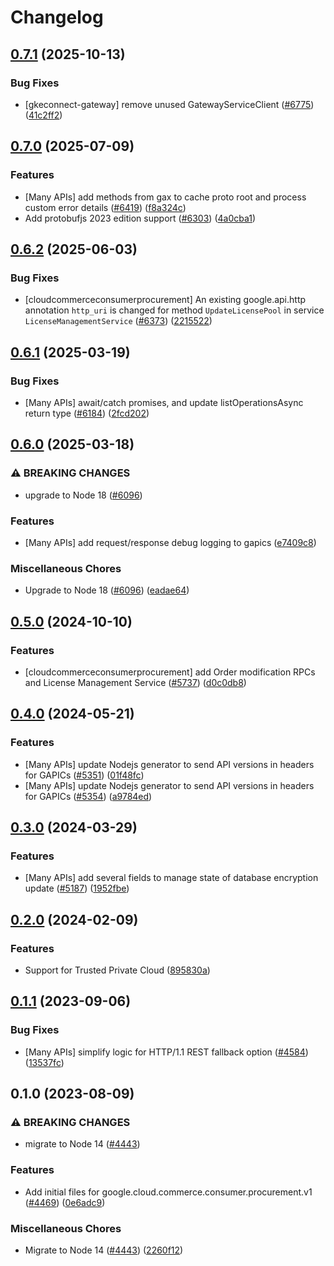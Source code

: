 # Changelog

## [0.7.1](https://github.com/googleapis/google-cloud-node/compare/procurement-v0.7.0...procurement-v0.7.1) (2025-10-13)


### Bug Fixes

* [gkeconnect-gateway] remove unused GatewayServiceClient ([#6775](https://github.com/googleapis/google-cloud-node/issues/6775)) ([41c2ff2](https://github.com/googleapis/google-cloud-node/commit/41c2ff2851b5fdadabf4f9bd3500167c34b32ff7))

## [0.7.0](https://github.com/googleapis/google-cloud-node/compare/procurement-v0.6.2...procurement-v0.7.0) (2025-07-09)


### Features

* [Many APIs] add methods from gax to cache proto root and process custom error details ([#6419](https://github.com/googleapis/google-cloud-node/issues/6419)) ([f8a324c](https://github.com/googleapis/google-cloud-node/commit/f8a324ca5c3bc0f730e4ed67d9407c44f2414936))
* Add protobufjs 2023 edition support ([#6303](https://github.com/googleapis/google-cloud-node/issues/6303)) ([4a0cba1](https://github.com/googleapis/google-cloud-node/commit/4a0cba1e41a9aeb9c15ad31487ef013c8277cfef))

## [0.6.2](https://github.com/googleapis/google-cloud-node/compare/procurement-v0.6.1...procurement-v0.6.2) (2025-06-03)


### Bug Fixes

* [cloudcommerceconsumerprocurement] An existing google.api.http annotation `http_uri` is changed for method `UpdateLicensePool` in service `LicenseManagementService` ([#6373](https://github.com/googleapis/google-cloud-node/issues/6373)) ([2215522](https://github.com/googleapis/google-cloud-node/commit/22155222919286135360dd822df1d4f8b5a3f656))

## [0.6.1](https://github.com/googleapis/google-cloud-node/compare/procurement-v0.6.0...procurement-v0.6.1) (2025-03-19)


### Bug Fixes

* [Many APIs] await/catch promises, and update listOperationsAsync return type ([#6184](https://github.com/googleapis/google-cloud-node/issues/6184)) ([2fcd202](https://github.com/googleapis/google-cloud-node/commit/2fcd2029c35e8fb2199d03ac6e61e2d821ddf72e))

## [0.6.0](https://github.com/googleapis/google-cloud-node/compare/procurement-v0.5.0...procurement-v0.6.0) (2025-03-18)


### ⚠ BREAKING CHANGES

* upgrade to Node 18 ([#6096](https://github.com/googleapis/google-cloud-node/issues/6096))

### Features

* [Many APIs] add request/response debug logging to gapics ([e7409c8](https://github.com/googleapis/google-cloud-node/commit/e7409c87febcf33359a2d36ae4551f502b8a2f93))


### Miscellaneous Chores

* Upgrade to Node 18 ([#6096](https://github.com/googleapis/google-cloud-node/issues/6096)) ([eadae64](https://github.com/googleapis/google-cloud-node/commit/eadae64d54e07aa2c65097ea52e65008d4e87436))

## [0.5.0](https://github.com/googleapis/google-cloud-node/compare/procurement-v0.4.0...procurement-v0.5.0) (2024-10-10)


### Features

* [cloudcommerceconsumerprocurement] add Order modification RPCs and License Management Service ([#5737](https://github.com/googleapis/google-cloud-node/issues/5737)) ([d0c0db8](https://github.com/googleapis/google-cloud-node/commit/d0c0db86f34912a0015bc368e2e1299a8dfc2cb8))

## [0.4.0](https://github.com/googleapis/google-cloud-node/compare/procurement-v0.3.0...procurement-v0.4.0) (2024-05-21)


### Features

* [Many APIs] update Nodejs generator to send API versions in headers for GAPICs ([#5351](https://github.com/googleapis/google-cloud-node/issues/5351)) ([01f48fc](https://github.com/googleapis/google-cloud-node/commit/01f48fce63ec4ddf801d59ee2b8c0db9f6fb8372))
* [Many APIs] update Nodejs generator to send API versions in headers for GAPICs ([#5354](https://github.com/googleapis/google-cloud-node/issues/5354)) ([a9784ed](https://github.com/googleapis/google-cloud-node/commit/a9784ed3db6ee96d171762308bbbcd57390b6866))

## [0.3.0](https://github.com/googleapis/google-cloud-node/compare/procurement-v0.2.0...procurement-v0.3.0) (2024-03-29)


### Features

* [Many APIs] add several fields to manage state of database encryption update ([#5187](https://github.com/googleapis/google-cloud-node/issues/5187)) ([1952fbe](https://github.com/googleapis/google-cloud-node/commit/1952fbe432b96115278d42e5c1dbdbc7de39036b))

## [0.2.0](https://github.com/googleapis/google-cloud-node/compare/procurement-v0.1.1...procurement-v0.2.0) (2024-02-09)


### Features

* Support for Trusted Private Cloud ([895830a](https://github.com/googleapis/google-cloud-node/commit/895830a3ef91666c30a96a7f68bd4cd1f582d58d))

## [0.1.1](https://github.com/googleapis/google-cloud-node/compare/procurement-v0.1.0...procurement-v0.1.1) (2023-09-06)


### Bug Fixes

* [Many APIs] simplify logic for HTTP/1.1 REST fallback option ([#4584](https://github.com/googleapis/google-cloud-node/issues/4584)) ([13537fc](https://github.com/googleapis/google-cloud-node/commit/13537fcd6e3c552199d5057daf3b00c24033c908))

## 0.1.0 (2023-08-09)


### ⚠ BREAKING CHANGES

* migrate to Node 14 ([#4443](https://github.com/googleapis/google-cloud-node/issues/4443))

### Features

* Add initial files for google.cloud.commerce.consumer.procurement.v1 ([#4469](https://github.com/googleapis/google-cloud-node/issues/4469)) ([0e6adc9](https://github.com/googleapis/google-cloud-node/commit/0e6adc9c14dd5bc2dc5f1d444e3460130de3a318))


### Miscellaneous Chores

* Migrate to Node 14 ([#4443](https://github.com/googleapis/google-cloud-node/issues/4443)) ([2260f12](https://github.com/googleapis/google-cloud-node/commit/2260f12543d171bda95345e53475f5f0fdc45770))
